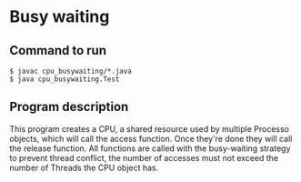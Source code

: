# Busy waiting

## Command to run
```shell
$ javac cpu_busywaiting/*.java
$ java cpu_busywaiting.Test
```

## Program description
This program creates a CPU, a shared resource used by multiple Processo objects, which will call the access function. Once they're done they will call the release function. All functions are called with the busy-waiting strategy to prevent thread conflict, the number of accesses must not exceed the number of Threads the CPU object has.